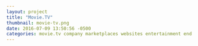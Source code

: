 ```yaml
---
layout: project
title: "Movie.TV"
thumbnail: movie-tv.png
date: 2016-07-09 13:50:56 -0500
categories: movie.tv company marketplaces websites entertainment end
---
```

